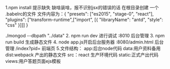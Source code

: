 1.npm install 提示缺失 缺啥装啥，报不识别jsx的错误的话  在根目录创建 一个 .babelrc的文件 
	 文件内容为：{
	  "presets": ["es2015", "stage-0", "react"],
	  "plugins": ["transform-runtime",["import", [{ "libraryName": "antd", "style": "css" }]]]
	}

 ./mongod --dbpath "../data"
2. npm run dev 进行调试
	:8010 后台管理
3. npm run build 生成静态文件
4. node app.js开启后台服务器
	:8080/admin.html 后台管理
	     /index?pid=  前端页
5.文件结构：
	app:后台node代码
	data:用户资料备用
	dist:webpack 产出的静态文件
	src：react 生产环境代码
	static:正式产出代码
	views:用户答题页面ejs模板
